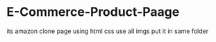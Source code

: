 # E-Commerce-Product-Paage
its amazon clone page using html css 
use all imgs put it in same folder
